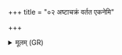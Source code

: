 +++
title = "०२ अष्टाचक्रं वर्तत एकनेमि"

+++
<details><summary>मूलम् (GR)</summary>

अष्टाचक्रं वर्तत एकनेमि  
सहस्राक्षरं प्र पुरो नि पश्चात् ।  
अर्धेनेदं परि बभूव विश्वं  
यद् अस्यार्धं कतमः स केतुः ॥
</details>